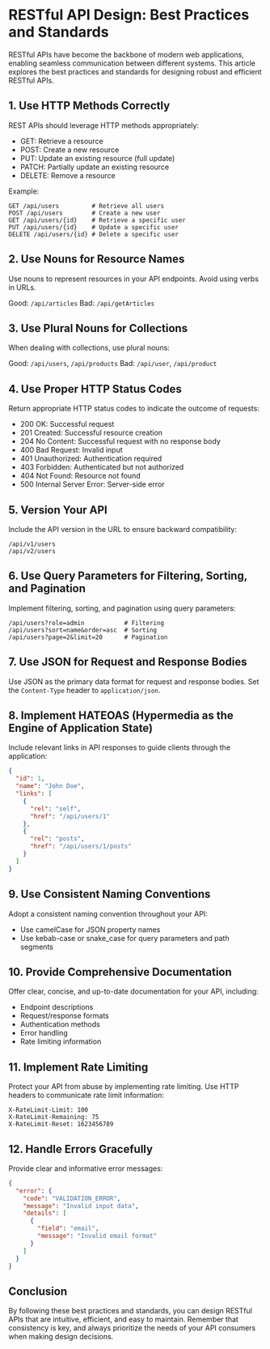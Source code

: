 # RESTful API Design: Best Practices and Standards

RESTful APIs have become the backbone of modern web applications, enabling seamless communication between different systems. This article explores the best practices and standards for designing robust and efficient RESTful APIs.

## 1. Use HTTP Methods Correctly

REST APIs should leverage HTTP methods appropriately:

- GET: Retrieve a resource
- POST: Create a new resource
- PUT: Update an existing resource (full update)
- PATCH: Partially update an existing resource
- DELETE: Remove a resource

Example:
```
GET /api/users         # Retrieve all users
POST /api/users        # Create a new user
GET /api/users/{id}    # Retrieve a specific user
PUT /api/users/{id}    # Update a specific user
DELETE /api/users/{id} # Delete a specific user
```

## 2. Use Nouns for Resource Names

Use nouns to represent resources in your API endpoints. Avoid using verbs in URLs.

Good: `/api/articles`
Bad: `/api/getArticles`

## 3. Use Plural Nouns for Collections

When dealing with collections, use plural nouns:

Good: `/api/users`, `/api/products`
Bad: `/api/user`, `/api/product`

## 4. Use Proper HTTP Status Codes

Return appropriate HTTP status codes to indicate the outcome of requests:

- 200 OK: Successful request
- 201 Created: Successful resource creation
- 204 No Content: Successful request with no response body
- 400 Bad Request: Invalid input
- 401 Unauthorized: Authentication required
- 403 Forbidden: Authenticated but not authorized
- 404 Not Found: Resource not found
- 500 Internal Server Error: Server-side error

## 5. Version Your API

Include the API version in the URL to ensure backward compatibility:

```
/api/v1/users
/api/v2/users
```

## 6. Use Query Parameters for Filtering, Sorting, and Pagination

Implement filtering, sorting, and pagination using query parameters:

```
/api/users?role=admin           # Filtering
/api/users?sort=name&order=asc  # Sorting
/api/users?page=2&limit=20      # Pagination
```

## 7. Use JSON for Request and Response Bodies

Use JSON as the primary data format for request and response bodies. Set the `Content-Type` header to `application/json`.

## 8. Implement HATEOAS (Hypermedia as the Engine of Application State)

Include relevant links in API responses to guide clients through the application:

```json
{
  "id": 1,
  "name": "John Doe",
  "links": [
    {
      "rel": "self",
      "href": "/api/users/1"
    },
    {
      "rel": "posts",
      "href": "/api/users/1/posts"
    }
  ]
}
```

## 9. Use Consistent Naming Conventions

Adopt a consistent naming convention throughout your API:

- Use camelCase for JSON property names
- Use kebab-case or snake_case for query parameters and path segments

## 10. Provide Comprehensive Documentation

Offer clear, concise, and up-to-date documentation for your API, including:

- Endpoint descriptions
- Request/response formats
- Authentication methods
- Error handling
- Rate limiting information

## 11. Implement Rate Limiting

Protect your API from abuse by implementing rate limiting. Use HTTP headers to communicate rate limit information:

```
X-RateLimit-Limit: 100
X-RateLimit-Remaining: 75
X-RateLimit-Reset: 1623456789
```

## 12. Handle Errors Gracefully

Provide clear and informative error messages:

```json
{
  "error": {
    "code": "VALIDATION_ERROR",
    "message": "Invalid input data",
    "details": [
      {
        "field": "email",
        "message": "Invalid email format"
      }
    ]
  }
}
```

## Conclusion

By following these best practices and standards, you can design RESTful APIs that are intuitive, efficient, and easy to maintain. Remember that consistency is key, and always prioritize the needs of your API consumers when making design decisions.
